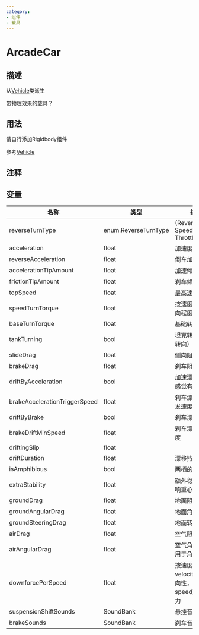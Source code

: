 ```yaml
---
category: 
- 组件
- 载具
---
```

# ArcadeCar

## 描述
从[Vehicle](./Vehicle.md)类派生

带物理效果的载具？
## 用法
请自行添加Rigidbody组件

参考[Vehicle](./Vehicle.md)
## 注释

## 变量
| 名称 | 类型 | 描述 |
| ----------- | ----------- | ----------- |
| reverseTurnType | enum.ReverseTurnType | (Reverse Speed,Reverse Throttle,Never) |
| acceleration | float | 加速度 |
| reverseAcceleration | float | 倒车加速度 |
| accelerationTipAmount | float | 加速倾斜程度 |
| frictionTipAmount | float | 刹车倾斜程度 |
| topSpeed | float | 最高速度 |
| speedTurnTorque | float | 按速度变化的转向程度 |
| baseTurnTorque | float | 基础转向程度 |
| tankTurning | bool | 坦克转向（原地转向） |
| slideDrag | float | 侧向阻力 |
| brakeDrag | float | 刹车阻力 |
| driftByAcceleration | bool | 加速漂移（真没感觉有多明显） |
| brakeAccelerationTriggerSpeed | float | 刹车漂移最低触发速度 |
| driftByBrake | bool | 刹车漂移 |
| brakeDriftMinSpeed | float | 刹车漂移最低速度 |
| driftingSlip | float |  |
| driftDuration | float | 漂移持续时间 |
| isAmphibious | bool | 两栖的 |
| extraStability | float | 额外稳定性（影响重心） |
| groundDrag | float | 地面阻力 |
| groundAngularDrag | float | 地面角阻力 |
| groundSteeringDrag | float | 地面转向阻力 |
| airDrag | float | 空气阻力 |
| airAngularDrag | float | 空气角阻力（作用于角速度？） |
| downforcePerSpeed | float | 按速度变化（是velocity，有方向性，不是speed）的向下力 |
| suspensionShiftSounds | SoundBank | 悬挂音效 |
| brakeSounds | SoundBank | 刹车音效 |
